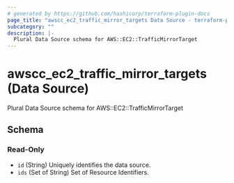 ```yaml
---
# generated by https://github.com/hashicorp/terraform-plugin-docs
page_title: "awscc_ec2_traffic_mirror_targets Data Source - terraform-provider-awscc"
subcategory: ""
description: |-
  Plural Data Source schema for AWS::EC2::TrafficMirrorTarget
---
```


# awscc_ec2_traffic_mirror_targets (Data Source)

Plural Data Source schema for AWS::EC2::TrafficMirrorTarget



<!-- schema generated by tfplugindocs -->
## Schema

### Read-Only

- `id` (String) Uniquely identifies the data source.
- `ids` (Set of String) Set of Resource Identifiers.
